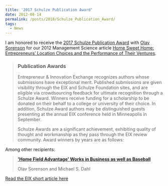 ```yaml
---
title: '2017 Schulze Publication Award'
date: 2012-08-14
permalink: /posts/2018/Schulze_Publication_Award/
tags:
  - News
---
```


I am honored to receive the [2017 Schulze Publication Award](https://eiexchange.com/schulze-publication-awards) with [Olav Sorenson](https://www.olavsorenson.net) for our 2012 Management Science article [Home Sweet Home: Entrepreneurs’ Location Choices and the Performance of Their Ventures](https://doi.org/10.1287/mnsc.1110.1476).

> ### Publication Awards
> Entrepreneur & Innovation Exchange recognizes authors whose submissions have exceptional merit. Published submissions are given visibility through the EIX and Schulze Foundation sites, and are eligible via crowdsourcing feedback for ultimate recognition through a Schulze Award. Winners receive funding for a scholarship to be donated on their behalf to a college or university of their choice. In addition, Schulze Award authors may be distinguished guests presenting at the annual EIX conference held in Minneapolis in September.
>
> Schulze Awards are a significant achievement, exhibiting quality of thought and workmanship as they pass through the EIX review community. Award winners by years are as follows:

Among other recipients:

> **['Home Field Advantage' Works in Business as well as Baseball](https://eiexchange.com/content/259-home-field-advantage-works-in-business-as-well-as-baseball)**
>
> Olav Sorenson and Michael S. Dahl

[Read the EIX short article here](https://eiexchange.com/content/259-home-field-advantage-works-in-business-as-well-as-baseball)
